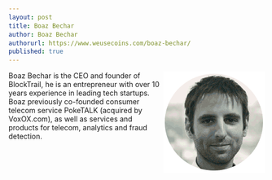 ```yaml
---
layout: post
title: Boaz Bechar
author: Boaz Bechar
authorurl: https://www.weusecoins.com/boaz-bechar/
published: true
---
```


<img src="/images/boaz-bechar.png" alt="Boaz Bechar" align="right">

<p>Boaz Bechar is the CEO and founder of BlockTrail, he is an entrepreneur with over 10 years experience in leading tech startups. Boaz previously co-founded consumer telecom service PokeTALK (acquired by VoxOX.com), as well as services and products for telecom, analytics and fraud detection. </p>
